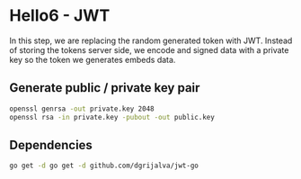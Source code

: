 # Hello6 - JWT

In this step, we are replacing the random generated token
with JWT.
Instead of storing the tokens server side, we encode and signed data with a private key
so the token we generates embeds data.

## Generate public / private key pair

```bash
openssl genrsa -out private.key 2048
openssl rsa -in private.key -pubout -out public.key
```

## Dependencies

```bash
go get -d go get -d github.com/dgrijalva/jwt-go
```
